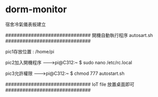 # dorm-monitor
宿舍冷氣儀表板建立


##############################
開機自動執行程序 autosart.sh
##############################

pic1存放位置 : /home/pi

pic2加入開機程序 --->pi@C312:~ $ sudo nano /etc/rc.local

pic3允許權限 --->pi@C312:~ $ chmod 777 autostart.sh

##############################
IoT file 放置桌面即可
##############################
